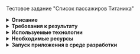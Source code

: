 Тестовое задание "Список пассажиров Титаника"


<details>
  <summary><strong>Описание</strong></summary>
При первом запуске скачать данные с сайта https://web.stanford.edu/class/archive/cs/cs109/cs109.1166/problem12.html, ссылка на файл с данными (https://web.stanford.edu/class/archive/cs/cs109/cs109.1166/stuff/titanic.csv). Данные записать в базу данных, при записи часть данных модифицировать: данные о классе пассажира (Pclass) заменить на Enum, идентификатор выжившего (Survived) заменить на тип данных Boolean. <br>
Пользователь попадает на экран со списком пассажиров Титаника. На странице должно отображаться 50 пассажиров, должна быть возможность изменять количество отображаемых пассажиров на странице. Также должна быть пагинация. <br>
Должна быть возможность сортировать (по возрастанию, по убыванию) список по полям: Имя, Возраст, Оплата. <br>
На странице должно быть поле поиска пассажира по имени. <br>
В нижней части списка должна быть статистика по следующим полям: <br>

- Общая сумма оплаты проезда.

- Количество людей имеющих родственников на борту.

- Количество выживших на борту.

Данная статистика должна меняться в зависимости от фильтрованных данных, но по всем пассажирам, а не только тех что на экране. <br>
На экране должны быть кнопки, которые фильтруют данные: <br>

- показать всех выживших пассажиров.

- показать всех совершеннолетих пассажирова (страше 16 лет)

- показать всех пассажиров мужского пола

- показать всех пассажиров кто не имеет родственников.

Должна быть возможность комбинировать фильтры. <br>

Должно быть реализовано кэширование данных, выбор технологии кэширования на своё усмотрение. <br>
</details>

<details>
  <summary><strong>Требования к результату</strong></summary>
Код приложения необходимо снабдить комментариями. <br>
Приложение должно собираться при помощи maven без установки или настройки каких-либо дополнительных компонент; <br>
Должен быть заполнен текстовый файл readme.md с инструкцией по сборке, настройке, конфигурированию и развертыванию приложения (если необходимо); <br>
Результаты должны быть загружены на GitHub/GitLab (желательно вести последовательную разработку: один коммит - одна фича). <br>
 <br>
</details>

<details>
  <summary><strong>Используемые технологии</strong></summary>

- Java 17
- Maven
- Spring Boot 3, Spring JPA
- PostgreSQL 12, Liquibase
- REStful
- Thymeleaf

</details>

<details>
  <summary><strong>Необходимые ресурсы</strong></summary>

- IDE (Java)
- Docker

</details>

<details>
  <summary><strong>Запуск приложения в среде разработки</strong></summary>

Для запуска приложения в среде разработки необходимо:
- активировать контейнер с базой данных (docker-compose.yml). <br>
- запустить приложение в IDE (TitanicApplication.java) <br>

</details>